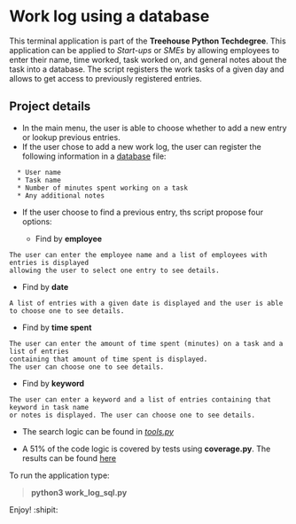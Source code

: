 # Work log using a database

This terminal application is part of the **Treehouse Python Techdegree**. This application can be applied to _Start-ups_ or _SMEs_ by allowing employees to enter their name, time worked, task worked on, and general notes about the task into a database. The script registers the work tasks of a given day and allows to get access to previously registered entries. 

## Project details
* In the main menu, the user is able to choose whether to add a new entry or lookup previous entries.
* If the user chose to add a new work log, the user can register the following information in a [database](https://github.com/AaronMillOro/TH_Project4_Work_log_Database/blob/master/work_log.db) file:
```
  * User name
  * Task name
  * Number of minutes spent working on a task
  * Any additional notes
```
* If the user choose to find a previous entry, ths script propose four options: 

  * Find by **employee**
```
The user can enter the employee name and a list of employees with entries is displayed 
allowing the user to select one entry to see details.
```
  * Find by **date**
```
A list of entries with a given date is displayed and the user is able to choose one to see details.
```
  * Find by **time spent**
```
The user can enter the amount of time spent (minutes) on a task and a list of entries
containing that amount of time spent is displayed. 
The user can choose one to see details.
```
  * Find by **keyword**
```
The user can enter a keyword and a list of entries containing that keyword in task name 
or notes is displayed. The user can choose one to see details.
```

* The search logic can be found in [_tools.py_](https://github.com/AaronMillOro/TH_Project4_Work_log_Database/blob/master/tools.py)

* A 51% of the code logic is covered by tests using **coverage.py**. The results can be found [here](https://github.com/AaronMillOro/TH_Project4_Work_log_Database/tree/master/htmlcov)

To run the application type: 

>**python3 work_log_sql.py**

Enjoy! :shipit:
